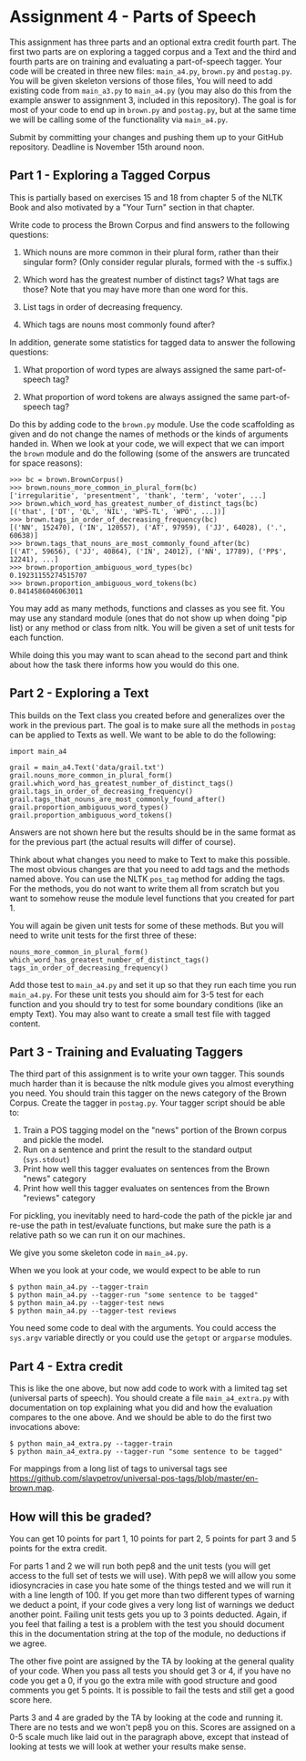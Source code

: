 # Assignment 4 - Parts of Speech

This assignment has three parts and an optional extra credit fourth part. The first two parts are on exploring a tagged corpus and a Text and the third and fourth parts are on training and evaluating a part-of-speech tagger. Your code will be created in three new files: `main_a4.py`, `brown.py` and `postag.py`. You will be given skeleton versions of those files, You will need to add existing code from `main_a3.py` to `main_a4.py` (you may also do this from the example answer to assignment 3, included in this repository). The goal is for most of your code to end up in `brown.py` and `postag.py`, but at the same time we will be calling some of the functionality via `main_a4.py`.

Submit by committing your changes and pushing them up to your GitHub repository. Deadline is November 15th around noon.


## Part 1 - Exploring a Tagged Corpus

This is partially based on exercises 15 and 18 from chapter 5 of the NLTK Book and also motivated by a "Your Turn" section in that chapter.

Write code to process the Brown Corpus and find answers to the following questions:

1. Which nouns are more common in their plural form, rather than their singular form? (Only consider regular plurals, formed with the -s suffix.)

2. Which word has the greatest number of distinct tags? What tags are those? Note that you may have more than one word for this.

3. List tags in order of decreasing frequency.

4. Which tags are nouns most commonly found after?

In addition, generate some statistics for tagged data to answer the following questions:

1. What proportion of word types are always assigned the same part-of-speech tag?

2. What proportion of word tokens are always assigned the same part-of-speech tag?

Do this by adding code to the `brown.py` module. Use the code scaffolding as given and do not change the names of methods or the kinds of arguments handed in.  When we look at your code, we will expect that we can import the `brown` module and do the following (some of the answers are truncated for space reasons):

```
>>> bc = brown.BrownCorpus()
>>> brown.nouns_more_common_in_plural_form(bc)
['irregularitie', 'presentment', 'thank', 'term', 'voter', ...]
>>> brown.which_word_has_greatest_number_of_distinct_tags(bc)
[('that', ['DT', 'QL', 'NIL', 'WPS-TL', 'WPO', ...])]
>>> brown.tags_in_order_of_decreasing_frequency(bc)
[('NN', 152470), ('IN', 120557), ('AT', 97959), ('JJ', 64028), ('.', 60638)]
>>> brown.tags_that_nouns_are_most_commonly_found_after(bc)
[('AT', 59656), ('JJ', 40864), ('IN', 24012), ('NN', 17789), ('PP$', 12241), ...]
>>> brown.proportion_ambiguous_word_types(bc)
0.19231155274515707
>>> brown.proportion_ambiguous_word_tokens(bc)
0.8414586046063011
```

You may add as many methods, functions and classes as you see fit. You may use any standard module (ones that do not show up when doing "pip list) or any method or class from nltk. You will be given a set of unit tests for each function.

While doing this you may want to scan ahead to the second part and think about how the task there informs how you would do this one.


## Part 2 - Exploring a Text

This builds on the Text class you created before and generalizes over the work in the previous part. The goal is to make sure all the methods in `postag` can be applied to Texts as well. We want to be able to do the following:

```
import main_a4

grail = main_a4.Text('data/grail.txt')
grail.nouns_more_common_in_plural_form()
grail.which_word_has_greatest_number_of_distinct_tags()
grail.tags_in_order_of_decreasing_frequency()
grail.tags_that_nouns_are_most_commonly_found_after()
grail.proportion_ambiguous_word_types()
grail.proportion_ambiguous_word_tokens()
```

Answers are not shown here but the results should be in the same format as for the previous part (the actual results will differ of course).

Think about what changes you need to make to Text to make this possible. The most obvious changes are that you need to add tags and the methods named above. You can use the NLTK `pos_tag` method for adding the tags. For the methods, you do not want to write them all from scratch but you want to somehow reuse the module level functions that you created for part 1.

You will again be given unit tests for some of these methods. But you will need to write unit tests for the first three of these:

```
nouns_more_common_in_plural_form()
which_word_has_greatest_number_of_distinct_tags()
tags_in_order_of_decreasing_frequency()
```

Add those test to `main_a4.py` and set it up so that they run each time you run `main_a4.py`. For these unit tests you should aim for 3-5 test for each function and you should try to test for some boundary conditions (like an empty Text). You may also want to create a small test file with tagged content.


## Part 3 - Training and Evaluating Taggers

The third part of this assignment is to write your own tagger. This sounds much harder than it is because the nltk module gives you almost everything you need. You should train this tagger on the news category of the Brown Corpus. Create the tagger in `postag.py`. Your tagger script should be able to:

1. Train a POS tagging model on the "news" portion of the Brown corpus and pickle the model.
1. Run on a sentence and print the result to the standard output (`sys.stdout`)
1. Print how well this tagger evaluates on sentences from the Brown "news" category
1. Print how well this tagger evaluates on sentences from the Brown "reviews" category

For pickling, you inevitably need to hard-code the path of the pickle jar and re-use the path in test/evaluate functions, but make sure the path is a relative path so we can run it on our machines.

We give you some skeleton code in `main_a4.py`.

When we you look at your code, we would expect to be able to run

```
$ python main_a4.py --tagger-train
$ python main_a4.py --tagger-run "some sentence to be tagged"
$ python main_a4.py --tagger-test news
$ python main_a4.py --tagger-test reviews
```

You need some code to deal with the arguments. You could access the `sys.argv` variable directly or you could use the `getopt` or `argparse` modules.


## Part 4 - Extra credit

This is like the one above, but now add code to work with a limited tag set (universal parts of speech). You should create a file `main_a4_extra.py` with documentation on top explaining what you did and how the evaluation compares to the one above. And we should be able to do the first two invocations above:

```
$ python main_a4_extra.py --tagger-train
$ python main_a4_extra.py --tagger-run "some sentence to be tagged"
```

For mappings from a long list of tags to universal tags see
https://github.com/slavpetrov/universal-pos-tags/blob/master/en-brown.map.


## How will this be graded?

You can get 10 points for part 1, 10 points for part 2, 5 points for part 3 and 5 points for the extra credit.

For parts 1 and 2 we will run both pep8 and the unit tests (you will get access to the full set of tests we will use). With pep8 we will allow you some idiosyncracies in case you hate some of the things tested and we will run it with a line length of 100. If you get more than two different types of warning we deduct a point, if your code gives a very long list of warnings we deduct another point. Failing unit tests gets you up to 3 points deducted. Again, if you feel that failing a test is a problem with the test you should document this in the documentation string at the top of the module, no deductions if we agree.

The other five point are assigned by the TA by looking at the general quality of your code. When you pass all tests you should get 3 or 4, if you have no code you get a 0, if you go the extra mile with good structure and good comments you get 5 points. It is possible to fail the tests and still get a good score here.

Parts 3 and 4 are graded by the TA by looking at the code and running it. There are no tests and we won't pep8 you on this. Scores are assigned on a 0-5 scale much like laid out in the paragraph above, except that instead of looking at tests we will look at wether your results make sense.
